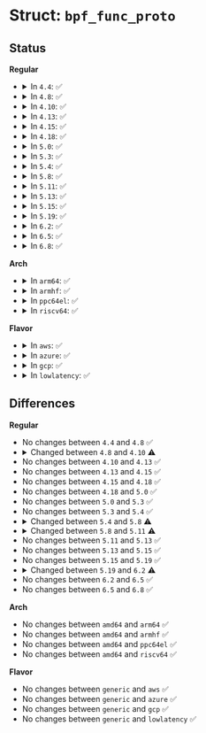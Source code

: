 # Struct: <code>bpf_func_proto</code>

## Status
<b>Regular</b>
<ul>
<li>
<details>
<summary>In <code>4.4</code>: ✅</summary>

```c
struct bpf_func_proto {
    u64 (*func)(u64, u64, u64, u64, u64);
    bool gpl_only;
    enum bpf_return_type ret_type;
    enum bpf_arg_type arg1_type;
    enum bpf_arg_type arg2_type;
    enum bpf_arg_type arg3_type;
    enum bpf_arg_type arg4_type;
    enum bpf_arg_type arg5_type;
};
```
</details>
</li>
<li>
<details>
<summary>In <code>4.8</code>: ✅</summary>

```c
struct bpf_func_proto {
    u64 (*func)(u64, u64, u64, u64, u64);
    bool gpl_only;
    enum bpf_return_type ret_type;
    enum bpf_arg_type arg1_type;
    enum bpf_arg_type arg2_type;
    enum bpf_arg_type arg3_type;
    enum bpf_arg_type arg4_type;
    enum bpf_arg_type arg5_type;
};
```
</details>
</li>
<li>
<details>
<summary>In <code>4.10</code>: ✅</summary>

```c
struct bpf_func_proto {
    u64 (*func)(u64, u64, u64, u64, u64);
    bool gpl_only;
    bool pkt_access;
    enum bpf_return_type ret_type;
    enum bpf_arg_type arg1_type;
    enum bpf_arg_type arg2_type;
    enum bpf_arg_type arg3_type;
    enum bpf_arg_type arg4_type;
    enum bpf_arg_type arg5_type;
};
```
</details>
</li>
<li>
<details>
<summary>In <code>4.13</code>: ✅</summary>

```c
struct bpf_func_proto {
    u64 (*func)(u64, u64, u64, u64, u64);
    bool gpl_only;
    bool pkt_access;
    enum bpf_return_type ret_type;
    enum bpf_arg_type arg1_type;
    enum bpf_arg_type arg2_type;
    enum bpf_arg_type arg3_type;
    enum bpf_arg_type arg4_type;
    enum bpf_arg_type arg5_type;
};
```
</details>
</li>
<li>
<details>
<summary>In <code>4.15</code>: ✅</summary>

```c
struct bpf_func_proto {
    u64 (*func)(u64, u64, u64, u64, u64);
    bool gpl_only;
    bool pkt_access;
    enum bpf_return_type ret_type;
    enum bpf_arg_type arg1_type;
    enum bpf_arg_type arg2_type;
    enum bpf_arg_type arg3_type;
    enum bpf_arg_type arg4_type;
    enum bpf_arg_type arg5_type;
};
```
</details>
</li>
<li>
<details>
<summary>In <code>4.18</code>: ✅</summary>

```c
struct bpf_func_proto {
    u64 (*func)(u64, u64, u64, u64, u64);
    bool gpl_only;
    bool pkt_access;
    enum bpf_return_type ret_type;
    enum bpf_arg_type arg1_type;
    enum bpf_arg_type arg2_type;
    enum bpf_arg_type arg3_type;
    enum bpf_arg_type arg4_type;
    enum bpf_arg_type arg5_type;
};
```
</details>
</li>
<li>
<details>
<summary>In <code>5.0</code>: ✅</summary>

```c
struct bpf_func_proto {
    u64 (*func)(u64, u64, u64, u64, u64);
    bool gpl_only;
    bool pkt_access;
    enum bpf_return_type ret_type;
    enum bpf_arg_type arg1_type;
    enum bpf_arg_type arg2_type;
    enum bpf_arg_type arg3_type;
    enum bpf_arg_type arg4_type;
    enum bpf_arg_type arg5_type;
};
```
</details>
</li>
<li>
<details>
<summary>In <code>5.3</code>: ✅</summary>

```c
struct bpf_func_proto {
    u64 (*func)(u64, u64, u64, u64, u64);
    bool gpl_only;
    bool pkt_access;
    enum bpf_return_type ret_type;
    enum bpf_arg_type arg1_type;
    enum bpf_arg_type arg2_type;
    enum bpf_arg_type arg3_type;
    enum bpf_arg_type arg4_type;
    enum bpf_arg_type arg5_type;
};
```
</details>
</li>
<li>
<details>
<summary>In <code>5.4</code>: ✅</summary>

```c
struct bpf_func_proto {
    u64 (*func)(u64, u64, u64, u64, u64);
    bool gpl_only;
    bool pkt_access;
    enum bpf_return_type ret_type;
    enum bpf_arg_type arg1_type;
    enum bpf_arg_type arg2_type;
    enum bpf_arg_type arg3_type;
    enum bpf_arg_type arg4_type;
    enum bpf_arg_type arg5_type;
};
```
</details>
</li>
<li>
<details>
<summary>In <code>5.8</code>: ✅</summary>

```c
struct bpf_func_proto {
    u64 (*func)(u64, u64, u64, u64, u64);
    bool gpl_only;
    bool pkt_access;
    enum bpf_return_type ret_type;
    enum bpf_arg_type arg1_type;
    enum bpf_arg_type arg2_type;
    enum bpf_arg_type arg3_type;
    enum bpf_arg_type arg4_type;
    enum bpf_arg_type arg5_type;
    enum bpf_arg_type arg_type[5];
    int *btf_id;
};
```
</details>
</li>
<li>
<details>
<summary>In <code>5.11</code>: ✅</summary>

```c
struct bpf_func_proto {
    u64 (*func)(u64, u64, u64, u64, u64);
    bool gpl_only;
    bool pkt_access;
    enum bpf_return_type ret_type;
    enum bpf_arg_type arg1_type;
    enum bpf_arg_type arg2_type;
    enum bpf_arg_type arg3_type;
    enum bpf_arg_type arg4_type;
    enum bpf_arg_type arg5_type;
    enum bpf_arg_type arg_type[5];
    u32 *arg1_btf_id;
    u32 *arg2_btf_id;
    u32 *arg3_btf_id;
    u32 *arg4_btf_id;
    u32 *arg5_btf_id;
    u32 * arg_btf_id[5];
    int *ret_btf_id;
    bool (*allowed)(const struct bpf_prog *);
};
```
</details>
</li>
<li>
<details>
<summary>In <code>5.13</code>: ✅</summary>

```c
struct bpf_func_proto {
    u64 (*func)(u64, u64, u64, u64, u64);
    bool gpl_only;
    bool pkt_access;
    enum bpf_return_type ret_type;
    enum bpf_arg_type arg1_type;
    enum bpf_arg_type arg2_type;
    enum bpf_arg_type arg3_type;
    enum bpf_arg_type arg4_type;
    enum bpf_arg_type arg5_type;
    enum bpf_arg_type arg_type[5];
    u32 *arg1_btf_id;
    u32 *arg2_btf_id;
    u32 *arg3_btf_id;
    u32 *arg4_btf_id;
    u32 *arg5_btf_id;
    u32 * arg_btf_id[5];
    int *ret_btf_id;
    bool (*allowed)(const struct bpf_prog *);
};
```
</details>
</li>
<li>
<details>
<summary>In <code>5.15</code>: ✅</summary>

```c
struct bpf_func_proto {
    u64 (*func)(u64, u64, u64, u64, u64);
    bool gpl_only;
    bool pkt_access;
    enum bpf_return_type ret_type;
    enum bpf_arg_type arg1_type;
    enum bpf_arg_type arg2_type;
    enum bpf_arg_type arg3_type;
    enum bpf_arg_type arg4_type;
    enum bpf_arg_type arg5_type;
    enum bpf_arg_type arg_type[5];
    u32 *arg1_btf_id;
    u32 *arg2_btf_id;
    u32 *arg3_btf_id;
    u32 *arg4_btf_id;
    u32 *arg5_btf_id;
    u32 * arg_btf_id[5];
    int *ret_btf_id;
    bool (*allowed)(const struct bpf_prog *);
};
```
</details>
</li>
<li>
<details>
<summary>In <code>5.19</code>: ✅</summary>

```c
struct bpf_func_proto {
    u64 (*func)(u64, u64, u64, u64, u64);
    bool gpl_only;
    bool pkt_access;
    enum bpf_return_type ret_type;
    enum bpf_arg_type arg1_type;
    enum bpf_arg_type arg2_type;
    enum bpf_arg_type arg3_type;
    enum bpf_arg_type arg4_type;
    enum bpf_arg_type arg5_type;
    enum bpf_arg_type arg_type[5];
    u32 *arg1_btf_id;
    u32 *arg2_btf_id;
    u32 *arg3_btf_id;
    u32 *arg4_btf_id;
    u32 *arg5_btf_id;
    u32 * arg_btf_id[5];
    int *ret_btf_id;
    bool (*allowed)(const struct bpf_prog *);
};
```
</details>
</li>
<li>
<details>
<summary>In <code>6.2</code>: ✅</summary>

```c
struct bpf_func_proto {
    u64 (*func)(u64, u64, u64, u64, u64);
    bool gpl_only;
    bool pkt_access;
    bool might_sleep;
    enum bpf_return_type ret_type;
    enum bpf_arg_type arg1_type;
    enum bpf_arg_type arg2_type;
    enum bpf_arg_type arg3_type;
    enum bpf_arg_type arg4_type;
    enum bpf_arg_type arg5_type;
    enum bpf_arg_type arg_type[5];
    u32 *arg1_btf_id;
    u32 *arg2_btf_id;
    u32 *arg3_btf_id;
    u32 *arg4_btf_id;
    u32 *arg5_btf_id;
    u32 * arg_btf_id[5];
    size_t arg1_size;
    size_t arg2_size;
    size_t arg3_size;
    size_t arg4_size;
    size_t arg5_size;
    size_t arg_size[5];
    int *ret_btf_id;
    bool (*allowed)(const struct bpf_prog *);
};
```
</details>
</li>
<li>
<details>
<summary>In <code>6.5</code>: ✅</summary>

```c
struct bpf_func_proto {
    u64 (*func)(u64, u64, u64, u64, u64);
    bool gpl_only;
    bool pkt_access;
    bool might_sleep;
    enum bpf_return_type ret_type;
    enum bpf_arg_type arg1_type;
    enum bpf_arg_type arg2_type;
    enum bpf_arg_type arg3_type;
    enum bpf_arg_type arg4_type;
    enum bpf_arg_type arg5_type;
    enum bpf_arg_type arg_type[5];
    u32 *arg1_btf_id;
    u32 *arg2_btf_id;
    u32 *arg3_btf_id;
    u32 *arg4_btf_id;
    u32 *arg5_btf_id;
    u32 * arg_btf_id[5];
    size_t arg1_size;
    size_t arg2_size;
    size_t arg3_size;
    size_t arg4_size;
    size_t arg5_size;
    size_t arg_size[5];
    int *ret_btf_id;
    bool (*allowed)(const struct bpf_prog *);
};
```
</details>
</li>
<li>
<details>
<summary>In <code>6.8</code>: ✅</summary>

```c
struct bpf_func_proto {
    u64 (*func)(u64, u64, u64, u64, u64);
    bool gpl_only;
    bool pkt_access;
    bool might_sleep;
    enum bpf_return_type ret_type;
    enum bpf_arg_type arg1_type;
    enum bpf_arg_type arg2_type;
    enum bpf_arg_type arg3_type;
    enum bpf_arg_type arg4_type;
    enum bpf_arg_type arg5_type;
    enum bpf_arg_type arg_type[5];
    u32 *arg1_btf_id;
    u32 *arg2_btf_id;
    u32 *arg3_btf_id;
    u32 *arg4_btf_id;
    u32 *arg5_btf_id;
    u32 * arg_btf_id[5];
    size_t arg1_size;
    size_t arg2_size;
    size_t arg3_size;
    size_t arg4_size;
    size_t arg5_size;
    size_t arg_size[5];
    int *ret_btf_id;
    bool (*allowed)(const struct bpf_prog *);
};
```
</details>
</li>
</ul>
<b>Arch</b>
<ul>
<li>
<details>
<summary>In <code>arm64</code>: ✅</summary>

```c
struct bpf_func_proto {
    u64 (*func)(u64, u64, u64, u64, u64);
    bool gpl_only;
    bool pkt_access;
    enum bpf_return_type ret_type;
    enum bpf_arg_type arg1_type;
    enum bpf_arg_type arg2_type;
    enum bpf_arg_type arg3_type;
    enum bpf_arg_type arg4_type;
    enum bpf_arg_type arg5_type;
};
```
</details>
</li>
<li>
<details>
<summary>In <code>armhf</code>: ✅</summary>

```c
struct bpf_func_proto {
    u64 (*func)(u64, u64, u64, u64, u64);
    bool gpl_only;
    bool pkt_access;
    enum bpf_return_type ret_type;
    enum bpf_arg_type arg1_type;
    enum bpf_arg_type arg2_type;
    enum bpf_arg_type arg3_type;
    enum bpf_arg_type arg4_type;
    enum bpf_arg_type arg5_type;
};
```
</details>
</li>
<li>
<details>
<summary>In <code>ppc64el</code>: ✅</summary>

```c
struct bpf_func_proto {
    u64 (*func)(u64, u64, u64, u64, u64);
    bool gpl_only;
    bool pkt_access;
    enum bpf_return_type ret_type;
    enum bpf_arg_type arg1_type;
    enum bpf_arg_type arg2_type;
    enum bpf_arg_type arg3_type;
    enum bpf_arg_type arg4_type;
    enum bpf_arg_type arg5_type;
};
```
</details>
</li>
<li>
<details>
<summary>In <code>riscv64</code>: ✅</summary>

```c
struct bpf_func_proto {
    u64 (*func)(u64, u64, u64, u64, u64);
    bool gpl_only;
    bool pkt_access;
    enum bpf_return_type ret_type;
    enum bpf_arg_type arg1_type;
    enum bpf_arg_type arg2_type;
    enum bpf_arg_type arg3_type;
    enum bpf_arg_type arg4_type;
    enum bpf_arg_type arg5_type;
};
```
</details>
</li>
</ul>
<b>Flavor</b>
<ul>
<li>
<details>
<summary>In <code>aws</code>: ✅</summary>

```c
struct bpf_func_proto {
    u64 (*func)(u64, u64, u64, u64, u64);
    bool gpl_only;
    bool pkt_access;
    enum bpf_return_type ret_type;
    enum bpf_arg_type arg1_type;
    enum bpf_arg_type arg2_type;
    enum bpf_arg_type arg3_type;
    enum bpf_arg_type arg4_type;
    enum bpf_arg_type arg5_type;
};
```
</details>
</li>
<li>
<details>
<summary>In <code>azure</code>: ✅</summary>

```c
struct bpf_func_proto {
    u64 (*func)(u64, u64, u64, u64, u64);
    bool gpl_only;
    bool pkt_access;
    enum bpf_return_type ret_type;
    enum bpf_arg_type arg1_type;
    enum bpf_arg_type arg2_type;
    enum bpf_arg_type arg3_type;
    enum bpf_arg_type arg4_type;
    enum bpf_arg_type arg5_type;
};
```
</details>
</li>
<li>
<details>
<summary>In <code>gcp</code>: ✅</summary>

```c
struct bpf_func_proto {
    u64 (*func)(u64, u64, u64, u64, u64);
    bool gpl_only;
    bool pkt_access;
    enum bpf_return_type ret_type;
    enum bpf_arg_type arg1_type;
    enum bpf_arg_type arg2_type;
    enum bpf_arg_type arg3_type;
    enum bpf_arg_type arg4_type;
    enum bpf_arg_type arg5_type;
};
```
</details>
</li>
<li>
<details>
<summary>In <code>lowlatency</code>: ✅</summary>

```c
struct bpf_func_proto {
    u64 (*func)(u64, u64, u64, u64, u64);
    bool gpl_only;
    bool pkt_access;
    enum bpf_return_type ret_type;
    enum bpf_arg_type arg1_type;
    enum bpf_arg_type arg2_type;
    enum bpf_arg_type arg3_type;
    enum bpf_arg_type arg4_type;
    enum bpf_arg_type arg5_type;
};
```
</details>
</li>
</ul>

## Differences
<b>Regular</b>
<ul>
<li>
No changes between <code>4.4</code> and <code>4.8</code> ✅
</li>
<li>
<details>
<summary>Changed between <code>4.8</code> and <code>4.10</code> ⚠️</summary>
<ul>
<li>
<b>Field added. </b>
<code>bool pkt_access</code>
</li>
</ul>
</details>
</li>
<li>
No changes between <code>4.10</code> and <code>4.13</code> ✅
</li>
<li>
No changes between <code>4.13</code> and <code>4.15</code> ✅
</li>
<li>
No changes between <code>4.15</code> and <code>4.18</code> ✅
</li>
<li>
No changes between <code>4.18</code> and <code>5.0</code> ✅
</li>
<li>
No changes between <code>5.0</code> and <code>5.3</code> ✅
</li>
<li>
No changes between <code>5.3</code> and <code>5.4</code> ✅
</li>
<li>
<details>
<summary>Changed between <code>5.4</code> and <code>5.8</code> ⚠️</summary>
<ul>
<li>
<b>Field added. </b>
<code>enum bpf_arg_type arg_type[5]</code>
</li>
<li>
<b>Field added. </b>
<code>int *btf_id</code>
</li>
</ul>
</details>
</li>
<li>
<details>
<summary>Changed between <code>5.8</code> and <code>5.11</code> ⚠️</summary>
<ul>
<li>
<b>Field added. </b>
<code>u32 *arg1_btf_id</code>
</li>
<li>
<b>Field added. </b>
<code>u32 *arg2_btf_id</code>
</li>
<li>
<b>Field added. </b>
<code>u32 *arg3_btf_id</code>
</li>
<li>
<b>Field added. </b>
<code>u32 *arg4_btf_id</code>
</li>
<li>
<b>Field added. </b>
<code>u32 *arg5_btf_id</code>
</li>
<li>
<b>Field added. </b>
<code>u32 * arg_btf_id[5]</code>
</li>
<li>
<b>Field added. </b>
<code>int *ret_btf_id</code>
</li>
<li>
<b>Field added. </b>
<code>bool (*allowed)(const struct bpf_prog *)</code>
</li>
<li>
<b>Field removed. </b>
<code>int *btf_id</code>
</li>
</ul>
</details>
</li>
<li>
No changes between <code>5.11</code> and <code>5.13</code> ✅
</li>
<li>
No changes between <code>5.13</code> and <code>5.15</code> ✅
</li>
<li>
No changes between <code>5.15</code> and <code>5.19</code> ✅
</li>
<li>
<details>
<summary>Changed between <code>5.19</code> and <code>6.2</code> ⚠️</summary>
<ul>
<li>
<b>Field added. </b>
<code>bool might_sleep</code>
</li>
<li>
<b>Field added. </b>
<code>size_t arg1_size</code>
</li>
<li>
<b>Field added. </b>
<code>size_t arg2_size</code>
</li>
<li>
<b>Field added. </b>
<code>size_t arg3_size</code>
</li>
<li>
<b>Field added. </b>
<code>size_t arg4_size</code>
</li>
<li>
<b>Field added. </b>
<code>size_t arg5_size</code>
</li>
<li>
<b>Field added. </b>
<code>size_t arg_size[5]</code>
</li>
</ul>
</details>
</li>
<li>
No changes between <code>6.2</code> and <code>6.5</code> ✅
</li>
<li>
No changes between <code>6.5</code> and <code>6.8</code> ✅
</li>
</ul>
<b>Arch</b>
<ul>
<li>
No changes between <code>amd64</code> and <code>arm64</code> ✅
</li>
<li>
No changes between <code>amd64</code> and <code>armhf</code> ✅
</li>
<li>
No changes between <code>amd64</code> and <code>ppc64el</code> ✅
</li>
<li>
No changes between <code>amd64</code> and <code>riscv64</code> ✅
</li>
</ul>
<b>Flavor</b>
<ul>
<li>
No changes between <code>generic</code> and <code>aws</code> ✅
</li>
<li>
No changes between <code>generic</code> and <code>azure</code> ✅
</li>
<li>
No changes between <code>generic</code> and <code>gcp</code> ✅
</li>
<li>
No changes between <code>generic</code> and <code>lowlatency</code> ✅
</li>
</ul>
